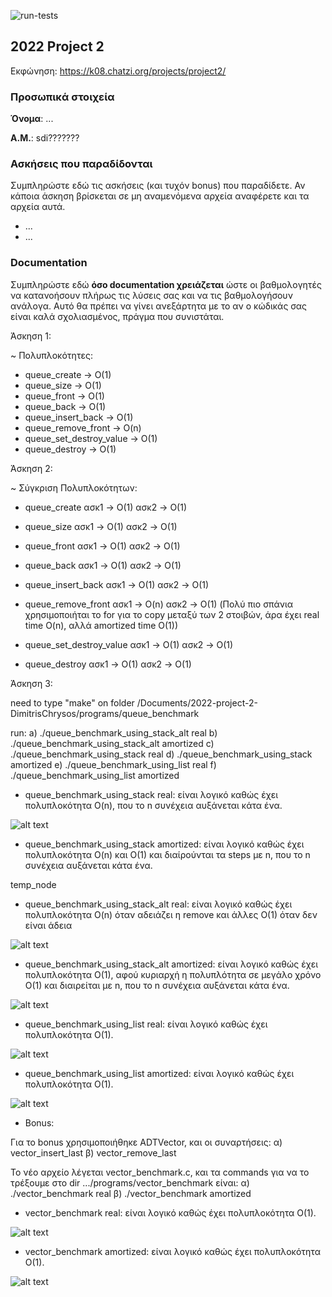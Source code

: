 ![run-tests](../../workflows/run-tests/badge.svg)

## 2022 Project 2

Εκφώνηση: https://k08.chatzi.org/projects/project2/


### Προσωπικά στοιχεία

__Όνομα__: ...

__Α.Μ.__: sdi???????

### Ασκήσεις που παραδίδονται

Συμπληρώστε εδώ τις ασκήσεις (και τυχόν bonus) που παραδίδετε. Αν κάποια άσκηση
βρίσκεται σε μη αναμενόμενα αρχεία αναφέρετε και τα αρχεία αυτά.

- ...
- ...

### Documentation

Συμπληρώστε εδώ __όσο documentation χρειάζεται__ ώστε οι βαθμολογητές να
κατανοήσουν πλήρως τις λύσεις σας και να τις βαθμολογήσουν ανάλογα. Αυτό θα
πρέπει να γίνει ανεξάρτητα με το αν ο κώδικάς σας είναι καλά σχολιασμένος,
πράγμα που συνιστάται.


Άσκηση 1:

~ Πολυπλοκότητες:
- queue_create -> O(1)
- queue_size -> O(1)
- queue_front -> O(1)
- queue_back -> O(1)
- queue_insert_back -> O(1)
- queue_remove_front -> O(n)
- queue_set_destroy_value -> O(1)
- queue_destroy -> O(1)



Άσκηση 2:

~ Σύγκριση Πολυπλοκότητων:
- queue_create
ασκ1 -> O(1)
ασκ2 -> O(1)

- queue_size
ασκ1 -> O(1)
ασκ2 -> O(1)

- queue_front
ασκ1 -> O(1)
ασκ2 -> O(1)

- queue_back
ασκ1 -> O(1)
ασκ2 -> O(1)

- queue_insert_back
ασκ1 -> O(1)
ασκ2 -> O(1)

- queue_remove_front
ασκ1 -> O(n)
ασκ2 -> O(1) (Πολύ πιο σπάνια χρησιμοποιήται το for για το copy μεταξύ των 2 στοιβών, άρα έχει real time O(n), αλλά amortized time O(1))

- queue_set_destroy_value
ασκ1 -> O(1)
ασκ2 -> O(1)

- queue_destroy
ασκ1 -> O(1)
ασκ2 -> O(1)






Άσκηση 3:

need to type "make" on folder 
/Documents/2022-project-2-DimitrisChrysos/programs/queue_benchmark

run:
a) ./queue_benchmark_using_stack_alt real
b) ./queue_benchmark_using_stack_alt amortized
c) ./queue_benchmark_using_stack real
d) ./queue_benchmark_using_stack amortized
e) ./queue_benchmark_using_list real
f) ./queue_benchmark_using_list amortized

- queue_benchmark_using_stack real:
είναι λογικό καθώς έχει πολυπλοκότητα O(n), που το n συνέχεια αυξάνεται κάτα ένα.

![alt text](https://github.com/chatziko-k08/2022-project-2-DimitrisChrysos/blob/master/programs/queue_benchmark/images_for_README/Screenshot%202022-05-17%20153529.png)

- queue_benchmark_using_stack amortized:
είναι λογικό καθώς έχει πολυπλοκότητα O(n) και O(1) και διαίρούνται τα steps με n, που το n συνέχεια αυξάνεται κάτα ένα.

temp_node

- queue_benchmark_using_stack_alt real:
είναι λογικό καθώς έχει πολυπλοκότητα O(n) όταν αδειάζει η remove και άλλες O(1) όταν δεν είναι άδεια

![alt text](https://github.com/chatziko-k08/2022-project-2-DimitrisChrysos/blob/master/programs/queue_benchmark/images_for_README/Screenshot%202022-05-17%20155910.png)

- queue_benchmark_using_stack_alt amortized:
είναι λογικό καθώς έχει πολυπλοκότητα O(1), αφού κυριαρχή η πολυπλότητα σε μεγάλο χρόνο O(1) και διαιρείται με n, που το n συνέχεια αυξάνεται κάτα ένα.

![alt text](https://github.com/chatziko-k08/2022-project-2-DimitrisChrysos/blob/master/programs/queue_benchmark/images_for_README/Screenshot%202022-05-17%20160324.png)

- queue_benchmark_using_list real:
είναι λογικό καθώς έχει πολυπλοκότητα O(1).

![alt text](https://github.com/chatziko-k08/2022-project-2-DimitrisChrysos/blob/master/programs/queue_benchmark/images_for_README/Screenshot%202022-05-17%20160525.png)

- queue_benchmark_using_list amortized:
είναι λογικό καθώς έχει πολυπλοκότητα O(1).

![alt text](https://github.com/chatziko-k08/2022-project-2-DimitrisChrysos/blob/master/programs/queue_benchmark/images_for_README/Screenshot%202022-05-17%20160812.png)


- Bonus:

Για το bonus χρησιμοποιήθηκε ADTVector, και οι συναρτήσεις:
α) vector_insert_last
β) vector_remove_last

Το νέο αρχείο λέγεται vector_benchmark.c, και τα commands για να το τρέξουμε στο
dir .../programs/vector_benchmark είναι:
α) ./vector_benchmark real
β) ./vector_benchmark amortized

- vector_benchmark real:
είναι λογικό καθώς έχει πολυπλοκότητα O(1).

![alt text](https://github.com/chatziko-k08/2022-project-2-DimitrisChrysos/blob/master/programs/queue_benchmark/images_for_README/Screenshot%202022-05-19%20143330.png)

- vector_benchmark amortized:
είναι λογικό καθώς έχει πολυπλοκότητα O(1).

![alt text](https://github.com/chatziko-k08/2022-project-2-DimitrisChrysos/blob/master/programs/queue_benchmark/images_for_README/Screenshot%202022-05-19%20142915.png)